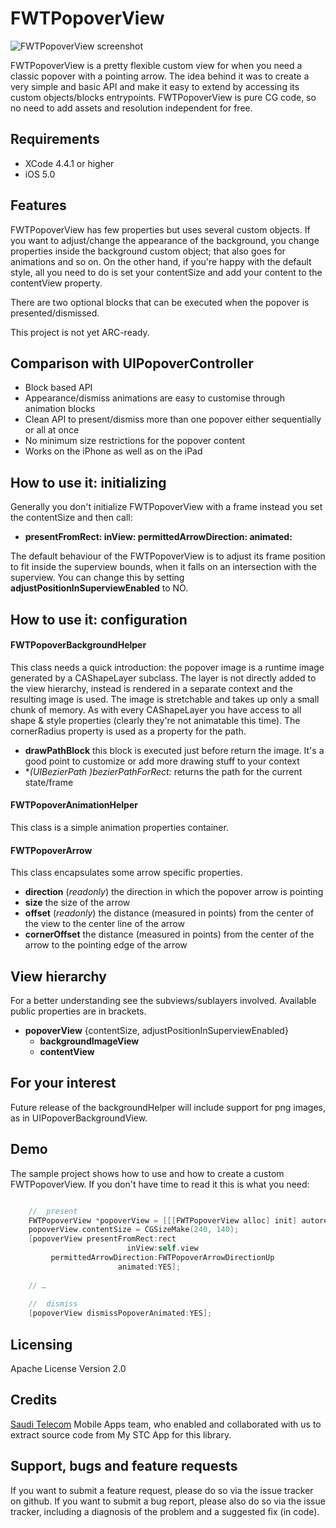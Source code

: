 # FWTPopoverView

![FWTPopoverView screenshot](http://grab.by/hc1q)

FWTPopoverView is a pretty flexible custom view for when you need a classic popover with a pointing arrow. The idea behind it was to create a very simple and basic API and make it easy to extend by accessing its custom objects/blocks entrypoints. FWTPopoverView is pure CG code, so no need to add assets and resolution independent for free.

## Requirements
* XCode 4.4.1 or higher
* iOS 5.0

## Features
FWTPopoverView has few properties but uses several custom objects.
If you want to adjust/change the appearance of the background, you change properties inside the background custom object; that also goes for animations and so on.
On the other hand, if you're happy with the default style, all you need to do is set your contentSize and add your content to the contentView property.

There are two optional blocks that can be executed when the popover is presented/dismissed. 

This project is not yet ARC-ready.

## Comparison with UIPopoverController
* Block based API
* Appearance/dismiss animations are easy to customise through animation blocks
* Clean API to present/dismiss more than one popover either sequentially or all at once
* No minimum size restrictions for the popover content
* Works on the iPhone as well as on the iPad

## How to use it: initializing

Generally you don't initialize FWTPopoverView with a frame instead you set the contentSize and then call:

* **presentFromRect: inView: permittedArrowDirection: animated:**

The default behaviour of the FWTPopoverView is to adjust its frame position to fit inside the superview bounds, when it falls on an intersection with the superview. You can change this by setting **adjustPositionInSuperviewEnabled** to NO. 

## How to use it: configuration

#### FWTPopoverBackgroundHelper 
This class needs a quick introduction: the popover image is a runtime image generated by a CAShapeLayer subclass. The layer is not directly added to the view hierarchy, instead is rendered in a separate context and the resulting image is used. The image is stretchable and takes up only a small chunk of memory.
As with every CAShapeLayer you have access to all shape & style properties (clearly they're not animatable this time). The cornerRadius property is used as a property for the path. 

* **drawPathBlock** this block is executed just before return the image. It's a good point to customize or add more drawing stuff to your context 
* **(UIBezierPath *)bezierPathForRect:** returns the path for the current state/frame

#### FWTPopoverAnimationHelper
This class is a simple animation properties container.  

#### FWTPopoverArrow 
This class encapsulates some arrow specific properties. 

* **direction** (*readonly*) the direction in which the popover arrow is pointing
* **size** the size of the arrow
* **offset** (*readonly*) the distance (measured in points) from the center of the view to the center line of the arrow
* **cornerOffset** the distance (measured in points) from the center of the arrow to the pointing edge of the arrow


## View hierarchy
For a better understanding see the subviews/sublayers involved. Available public properties are in brackets.

- **popoverView** {contentSize, adjustPositionInSuperviewEnabled}
    - **backgroundImageView**
	- **contentView** 

## For your interest
Future release of the backgroundHelper will include support for png images, as in UIPopoverBackgroundView.

## Demo
The sample project shows how to use and how to create a custom FWTPopoverView.
If you don't have time to read it this is what you need:

``` objective-c

	//	present
	FWTPopoverView *popoverView = [[[FWTPopoverView alloc] init] autorelease];
	popoverView.contentSize = CGSizeMake(240, 140);
    [popoverView presentFromRect:rect
                          inView:self.view
         permittedArrowDirection:FWTPopoverArrowDirectionUp
                        animated:YES];
                        
    // …
    
    //	dismiss
    [popoverView dismissPopoverAnimated:YES];
```

## Licensing
Apache License Version 2.0

## Credits
[Saudi Telecom](http://www.stc.com.sa) Mobile Apps team, who enabled and collaborated with us to extract source code from My STC App for this library.

## Support, bugs and feature requests
If you want to submit a feature request, please do so via the issue tracker on github.
If you want to submit a bug report, please also do so via the issue tracker, including a diagnosis of the problem and a suggested fix (in code).
